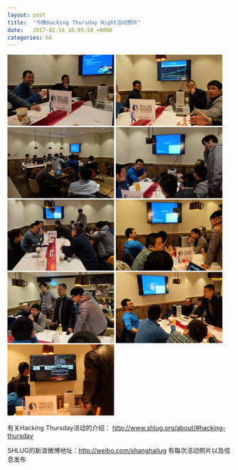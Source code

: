 ```yaml
---
layout: post
title:  "今晚Hacking Thursday Night活动照片"
date:   2017-02-16 16:05:50 +0000
categories: h4
---
```


[<img src='https://raw.githubusercontent.com/shanghailug/res2017/master/h216.h4/DSCF9062.240x160.jpg'>](https://raw.githubusercontent.com/shanghailug/res2017/master/h216.h4/DSCF9062.JPG)
[<img src='https://raw.githubusercontent.com/shanghailug/res2017/master/h216.h4/DSCF9071.240x160.jpg'>](https://raw.githubusercontent.com/shanghailug/res2017/master/h216.h4/DSCF9071.JPG)
[<img src='https://raw.githubusercontent.com/shanghailug/res2017/master/h216.h4/DSCF9081.240x160.jpg'>](https://raw.githubusercontent.com/shanghailug/res2017/master/h216.h4/DSCF9081.JPG)
[<img src='https://raw.githubusercontent.com/shanghailug/res2017/master/h216.h4/DSCF9084.240x160.jpg'>](https://raw.githubusercontent.com/shanghailug/res2017/master/h216.h4/DSCF9084.JPG)
[<img src='https://raw.githubusercontent.com/shanghailug/res2017/master/h216.h4/DSCF9088.240x160.jpg'>](https://raw.githubusercontent.com/shanghailug/res2017/master/h216.h4/DSCF9088.JPG)
[<img src='https://raw.githubusercontent.com/shanghailug/res2017/master/h216.h4/DSCF9090.240x160.jpg'>](https://raw.githubusercontent.com/shanghailug/res2017/master/h216.h4/DSCF9090.JPG)
[<img src='https://raw.githubusercontent.com/shanghailug/res2017/master/h216.h4/DSCF9092.240x160.jpg'>](https://raw.githubusercontent.com/shanghailug/res2017/master/h216.h4/DSCF9092.JPG)
[<img src='https://raw.githubusercontent.com/shanghailug/res2017/master/h216.h4/DSCF9100.240x160.jpg'>](https://raw.githubusercontent.com/shanghailug/res2017/master/h216.h4/DSCF9100.JPG)
[<img src='https://raw.githubusercontent.com/shanghailug/res2017/master/h216.h4/DSCF9106.240x160.jpg'>](https://raw.githubusercontent.com/shanghailug/res2017/master/h216.h4/DSCF9106.JPG)

有关Hacking Thursday活动的介绍：
http://www.shlug.org/about/#hacking-thursday

SHLUG的新浪微博地址：http://weibo.com/shanghailug 有每次活动照片以及信息发布


